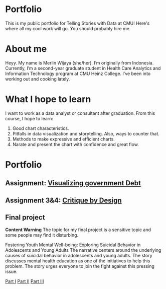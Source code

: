 # Portfolio
This is my public portfolio for Telling Stories with Data at CMU!  Here's where all my cool work will go.  You should probably hire me. 

# About me
Heyy. My name is Merlin Wijaya (she/her). I’m originally from Indonesia. Currently, I’m a second-year graduate student in Health Care Analytics and Information Technology program at CMU Heinz College. I’ve been into working out and cooking lately.

# What I hope to learn
I want to work as a data analyst or consultant after graduation. From this course, I hope to learn:

1. Good chart characteristics.
2. Pitfalls in data visualization and storytelling. Also, ways to counter that.
3. Methods to make expressive and efficient charts.
4. Narate and present the chart with confidence and great flow.


# Portfolio
## Assignment: [Visualizing government Debt](dataviz2)

## Assignment 3&4: [Critique by Design](critique-by-design) 

## Final project
**Content Warning** The topic for my final project is a sensitive topic and some people may find it disturbing.

Fostering Youth Mental Well-being: Exploring Suicidal Behavior in Adolescents and Young Adults 
The narrative centers around the underlying causes of suicidal behavior in adolescents and young adults. The story discusses mental health education as one of the initiatives to help this problem. The story urges everyone to join the fight against this pressing issue.

[Part I](final-project-part-one)
[Part II](final-project-part-two)
[Part III](final-project-part-three)
